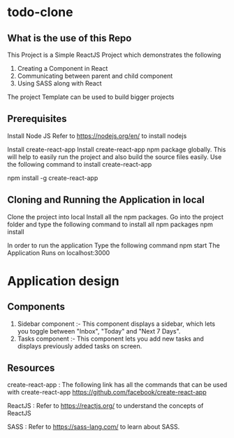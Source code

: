 # todo-clone
## What is the use of this Repo
This Project is a Simple ReactJS Project which demonstrates the following
1. Creating a Component in React
2. Communicating between parent and child component
3. Using SASS along with React

The project Template can be used to build bigger projects

## Prerequisites
Install Node JS
Refer to https://nodejs.org/en/ to install nodejs

Install create-react-app
Install create-react-app npm package globally. This will help to easily run the project and also build the source files easily. Use the following command to install create-react-app

npm install -g create-react-app

## Cloning and Running the Application in local
Clone the project into local
Install all the npm packages. Go into the project folder and type the following command to install all npm packages
npm install

In order to run the application Type the following command
npm start
The Application Runs on localhost:3000

# Application design
## Components
1. Sidebar component :- This component displays a sidebar, which lets you toggle between "Inbox", "Today" and  "Next 7 Days".
2. Tasks component :- This component lets you add new tasks and displays previously added tasks on screen.

## Resources
create-react-app : The following link has all the commands that can be used with create-react-app https://github.com/facebook/create-react-app

ReactJS : Refer to https://reactjs.org/ to understand the concepts of ReactJS

SASS : Refer to https://sass-lang.com/ to learn about SASS.
